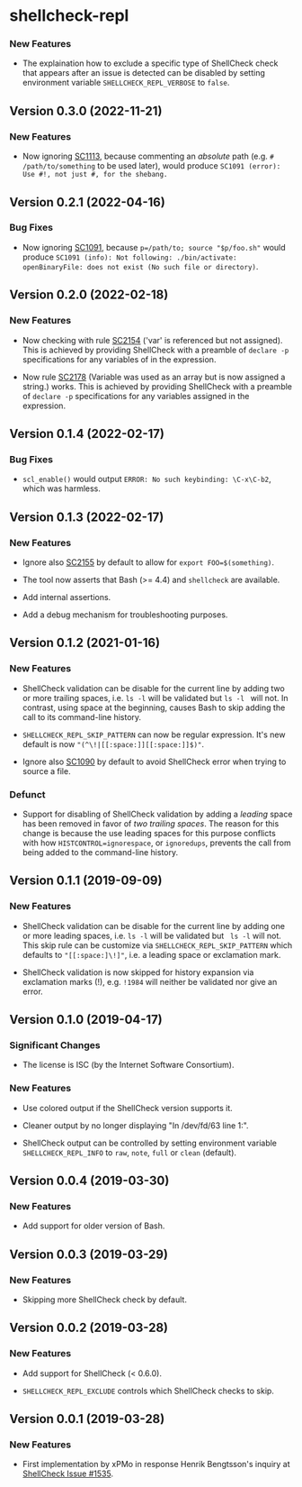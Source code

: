 # shellcheck-repl

### New Features

 * The explaination how to exclude a specific type of ShellCheck check
   that appears after an issue is detected can be disabled by setting
   environment variable `SHELLCHECK_REPL_VERBOSE` to `false`.


## Version 0.3.0 (2022-11-21)

### New Features

 * Now ignoring [SC1113], because commenting an _absolute_ path
   (e.g. `# /path/to/something` to be used later), would produce
   `SC1091 (error): Use #!, not just #, for the shebang.`


## Version 0.2.1 (2022-04-16)

### Bug Fixes

* Now ignoring [SC1091], because `p=/path/to; source "$p/foo.sh"`
  would produce `SC1091 (info): Not following: ./bin/activate:
  openBinaryFile: does not exist (No such file or directory)`.


## Version 0.2.0 (2022-02-18)

### New Features

* Now checking with rule [SC2154] ('var' is referenced but not
  assigned).  This is achieved by providing ShellCheck with a preamble
  of `declare -p` specifications for any variables of in the
  expression.

* Now rule [SC2178] (Variable was used as an array but is now assigned
  a string.) works. This is achieved by providing ShellCheck with a
  preamble of `declare -p` specifications for any variables assigned
  in the expression.


## Version 0.1.4 (2022-02-17)

### Bug Fixes

 * `scl_enable()` would output `ERROR: No such keybinding: \C-x\C-b2`,
   which was harmless.


## Version 0.1.3 (2022-02-17)

### New Features

 * Ignore also [SC2155] by default to allow for `export
   FOO=$(something)`.

 * The tool now asserts that Bash (>= 4.4) and `shellcheck` are
   available.

 * Add internal assertions.
 
 * Add a debug mechanism for troubleshooting purposes.


## Version 0.1.2 (2021-01-16)

### New Features

 * ShellCheck validation can be disable for the current line by adding
   two or more trailing spaces, i.e. `ls -l` will be validated but `ls
   -l ` will not.  In contrast, using space at the beginning, causes
   Bash to skip adding the call to its command-line history.

 * `SHELLCHECK_REPL_SKIP_PATTERN` can now be regular expression.  It's
   new default is now `"(^\!|[[:space:]][[:space:]]$)"`.

 * Ignore also [SC1090] by default to avoid ShellCheck error when
   trying to source a file.

### Defunct

 * Support for disabling of ShellCheck validation by adding a
   *leading* space has been removed in favor of *two trailing spaces*.
   The reason for this change is because the use leading spaces for
   this purpose conflicts with how `HISTCONTROL=ignorespace`, or
   `ignoredups`, prevents the call from being added to the
   command-line history.


## Version 0.1.1 (2019-09-09)

### New Features

 * ShellCheck validation can be disable for the current line by adding
   one or more leading spaces, i.e. `ls -l` will be validated but ` ls
   -l` will not.  This skip rule can be customize via
   `SHELLCHECK_REPL_SKIP_PATTERN` which defaults to `"[[:space:]\!]"`,
   i.e. a leading space or exclamation mark.
   
 * ShellCheck validation is now skipped for history expansion via
   exclamation marks (!), e.g. `!1984` will neither be validated nor
   give an error.
   

## Version 0.1.0 (2019-04-17)

### Significant Changes

 * The license is ISC (by the Internet Software Consortium).
 
### New Features

 * Use colored output if the ShellCheck version supports it.

 * Cleaner output by no longer displaying "In /dev/fd/63 line 1:".

 * ShellCheck output can be controlled by setting environment variable
  `SHELLCHECK_REPL_INFO` to `raw`, `note`, `full` or `clean`
  (default).
 

## Version 0.0.4 (2019-03-30)

### New Features

 * Add support for older version of Bash.


## Version 0.0.3 (2019-03-29)

### New Features

 * Skipping more ShellCheck check by default.


## Version 0.0.2 (2019-03-28)

### New Features

 * Add support for ShellCheck (< 0.6.0).

 * `SHELLCHECK_REPL_EXCLUDE` controls which ShellCheck checks to skip.


## Version 0.0.1 (2019-03-28)

### New Features

 * First implementation by xPMo in response Henrik Bengtsson's inquiry
   at [ShellCheck Issue #1535].


[SC1090]: https://github.com/koalaman/shellcheck/wiki/SC1090
[SC1091]: https://github.com/koalaman/shellcheck/wiki/SC1091
[SC1113]: https://github.com/koalaman/shellcheck/wiki/SC1113
[SC2154]: https://github.com/koalaman/shellcheck/wiki/SC2154
[SC2155]: https://github.com/koalaman/shellcheck/wiki/SC2155
[SC2178]: https://github.com/koalaman/shellcheck/wiki/SC2178
[ShellCheck Issue #1535]: https://github.com/koalaman/shellcheck/issues/1535
